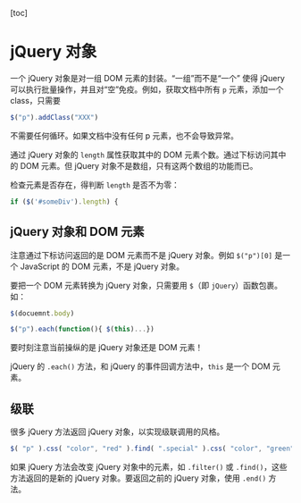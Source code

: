 [toc]

# jQuery 对象

一个 jQuery 对象是对一组 DOM 元素的封装。“一组”而不是“一个” 使得 jQuery 可以执行批量操作，并且对“空”免疫。例如，获取文档中所有 `p` 元素，添加一个 class，只需要

```js
$("p").addClass("XXX")
```

不需要任何循环。如果文档中没有任何 p 元素，也不会导致异常。

通过 jQuery 对象的 `length` 属性获取其中的 DOM 元素个数。通过下标访问其中的 DOM 元素。但 jQuery 对象不是数组，只有这两个数组的功能而已。

检查元素是否存在，得判断 `length` 是否不为零：

```js
if ($('#someDiv').length) {
```

## jQuery 对象和 DOM 元素

注意通过下标访问返回的是 DOM 元素而不是 jQuery 对象。例如 `$("p")[0]` 是一个 JavaScript 的 DOM 元素，不是 jQuery 对象。

要把一个 DOM 元素转换为 jQuery 对象，只需要用 `$`（即 `jQuery`）函数包裹。如：

```js
$(docuemnt.body)

$("p").each(function(){ $(this)...})
```

要时刻注意当前操纵的是 jQuery 对象还是 DOM 元素！

jQuery 的 `.each()` 方法，和 jQuery 的事件回调方法中，`this` 是一个 DOM 元素。

## 级联

很多 jQuery 方法返回 jQuery 对象，以实现级联调用的风格。

```js
$( "p" ).css( "color", "red" ).find( ".special" ).css( "color", "green" );
```

如果 jQuery 方法会改变 jQuery 对象中的元素，如 `.filter()` 或 `.find()`，这些方法返回的是新的 jQuery 对象。要返回之前的 jQuery 对象，使用 `.end()` 方法。


